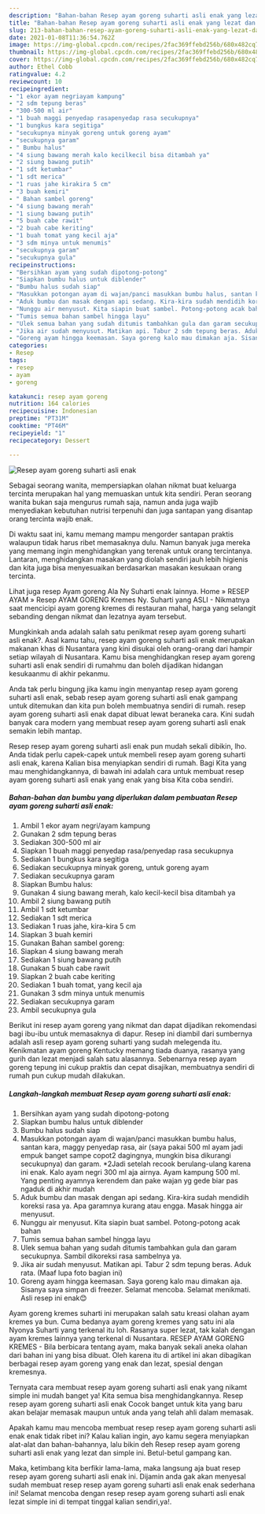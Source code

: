 ```yaml
---
description: "Bahan-bahan Resep ayam goreng suharti asli enak yang lezat dan Mudah Dibuat"
title: "Bahan-bahan Resep ayam goreng suharti asli enak yang lezat dan Mudah Dibuat"
slug: 213-bahan-bahan-resep-ayam-goreng-suharti-asli-enak-yang-lezat-dan-mudah-dibuat
date: 2021-01-08T11:36:54.762Z
image: https://img-global.cpcdn.com/recipes/2fac369ffebd256b/680x482cq70/resep-ayam-goreng-suharti-asli-enak-foto-resep-utama.jpg
thumbnail: https://img-global.cpcdn.com/recipes/2fac369ffebd256b/680x482cq70/resep-ayam-goreng-suharti-asli-enak-foto-resep-utama.jpg
cover: https://img-global.cpcdn.com/recipes/2fac369ffebd256b/680x482cq70/resep-ayam-goreng-suharti-asli-enak-foto-resep-utama.jpg
author: Ethel Cobb
ratingvalue: 4.2
reviewcount: 10
recipeingredient:
- "1 ekor ayam negriayam kampung"
- "2 sdm tepung beras"
- "300-500 ml air"
- "1 buah maggi penyedap rasapenyedap rasa secukupnya"
- "1 bungkus kara segitiga"
- "secukupnya minyak goreng untuk goreng ayam"
- "secukupnya garam"
- " Bumbu halus"
- "4 siung bawang merah kalo kecilkecil bisa ditambah ya"
- "2 siung bawang putih"
- "1 sdt ketumbar"
- "1 sdt merica"
- "1 ruas jahe kirakira 5 cm"
- "3 buah kemiri"
- " Bahan sambel goreng"
- "4 siung bawang merah"
- "1 siung bawang putih"
- "5 buah cabe rawit"
- "2 buah cabe keriting"
- "1 buah tomat yang kecil aja"
- "3 sdm minya untuk menumis"
- "secukupnya garam"
- "secukupnya gula"
recipeinstructions:
- "Bersihkan ayam yang sudah dipotong-potong"
- "Siapkan bumbu halus untuk diblender"
- "Bumbu halus sudah siap"
- "Masukkan potongan ayam di wajan/panci masukkan bumbu halus, santan kara, maggy penyedap rasa, air (saya pakai 500 ml ayam jadi empuk banget sampe copot2 dagingnya, mungkin bisa dikurangi secukupnya) dan garam. *2Jadi setelah recook berulang-ulang karena ini enak. Kalo ayam negri 300 ml aja airnya. Ayam kampung 500 ml. Yang penting ayamnya kerendem dan pake wajan yg gede biar pas ngaduk di akhir mudah"
- "Aduk bumbu dan masak dengan api sedang. Kira-kira sudah mendidih koreksi rasa ya. Apa garamnya kurang atau engga. Masak hingga air menyusut."
- "Nunggu air menyusut. Kita siapin buat sambel. Potong-potong acak bahan"
- "Tumis semua bahan sambel hingga layu"
- "Ulek semua bahan yang sudah ditumis tambahkan gula dan garam secukupnya. Sambil dikoreksi rasa sambelnya ya."
- "Jika air sudah menyusut. Matikan api. Tabur 2 sdm tepung beras. Aduk rata. (Maaf lupa foto bagian ini)"
- "Goreng ayam hingga keemasan. Saya goreng kalo mau dimakan aja. Sisanya saya simpan di freezer. Selamat mencoba. Selamat menikmati. Asli resep ini enak😊"
categories:
- Resep
tags:
- resep
- ayam
- goreng

katakunci: resep ayam goreng 
nutrition: 164 calories
recipecuisine: Indonesian
preptime: "PT31M"
cooktime: "PT46M"
recipeyield: "1"
recipecategory: Dessert

---
```



![Resep ayam goreng suharti asli enak](https://img-global.cpcdn.com/recipes/2fac369ffebd256b/680x482cq70/resep-ayam-goreng-suharti-asli-enak-foto-resep-utama.jpg)

Sebagai seorang wanita, mempersiapkan olahan nikmat buat keluarga tercinta merupakan hal yang memuaskan untuk kita sendiri. Peran seorang  wanita bukan saja mengurus rumah saja, namun anda juga wajib menyediakan kebutuhan nutrisi terpenuhi dan juga santapan yang disantap orang tercinta wajib enak.

Di waktu  saat ini, kamu memang mampu mengorder santapan praktis walaupun tidak harus ribet memasaknya dulu. Namun banyak juga mereka yang memang ingin menghidangkan yang terenak untuk orang tercintanya. Lantaran, menghidangkan masakan yang diolah sendiri jauh lebih higienis dan kita juga bisa menyesuaikan berdasarkan masakan kesukaan orang tercinta. 

Lihat juga resep Ayam goreng Ala Ny Suharti enak lainnya. Home » RESEP AYAM » Resep AYAM GORENG Kremes Ny. Suharti yang ASLI - Nikmatnya saat mencicipi ayam goreng kremes di restauran mahal, harga yang selangit sebanding dengan nikmat dan lezatnya ayam tersebut.

Mungkinkah anda adalah salah satu penikmat resep ayam goreng suharti asli enak?. Asal kamu tahu, resep ayam goreng suharti asli enak merupakan makanan khas di Nusantara yang kini disukai oleh orang-orang dari hampir setiap wilayah di Nusantara. Kamu bisa menghidangkan resep ayam goreng suharti asli enak sendiri di rumahmu dan boleh dijadikan hidangan kesukaanmu di akhir pekanmu.

Anda tak perlu bingung jika kamu ingin menyantap resep ayam goreng suharti asli enak, sebab resep ayam goreng suharti asli enak gampang untuk ditemukan dan kita pun boleh membuatnya sendiri di rumah. resep ayam goreng suharti asli enak dapat dibuat lewat beraneka cara. Kini sudah banyak cara modern yang membuat resep ayam goreng suharti asli enak semakin lebih mantap.

Resep resep ayam goreng suharti asli enak pun mudah sekali dibikin, lho. Anda tidak perlu capek-capek untuk membeli resep ayam goreng suharti asli enak, karena Kalian bisa menyiapkan sendiri di rumah. Bagi Kita yang mau menghidangkannya, di bawah ini adalah cara untuk membuat resep ayam goreng suharti asli enak yang enak yang bisa Kita coba sendiri.

<!--inarticleads1-->

##### Bahan-bahan dan bumbu yang diperlukan dalam pembuatan Resep ayam goreng suharti asli enak:

1. Ambil 1 ekor ayam negri/ayam kampung
1. Gunakan 2 sdm tepung beras
1. Sediakan 300-500 ml air
1. Siapkan 1 buah maggi penyedap rasa/penyedap rasa secukupnya
1. Sediakan 1 bungkus kara segitiga
1. Sediakan secukupnya minyak goreng, untuk goreng ayam
1. Sediakan secukupnya garam
1. Siapkan  Bumbu halus:
1. Gunakan 4 siung bawang merah, kalo kecil-kecil bisa ditambah ya
1. Ambil 2 siung bawang putih
1. Ambil 1 sdt ketumbar
1. Sediakan 1 sdt merica
1. Sediakan 1 ruas jahe, kira-kira 5 cm
1. Siapkan 3 buah kemiri
1. Gunakan  Bahan sambel goreng:
1. Siapkan 4 siung bawang merah
1. Sediakan 1 siung bawang putih
1. Gunakan 5 buah cabe rawit
1. Siapkan 2 buah cabe keriting
1. Sediakan 1 buah tomat, yang kecil aja
1. Gunakan 3 sdm minya untuk menumis
1. Sediakan secukupnya garam
1. Ambil secukupnya gula


Berikut ini resep ayam goreng yang nikmat dan dapat dijadikan rekomendasi bagi ibu-ibu untuk memasaknya di dapur. Resep ini diambil dari sumbernya adalah asli resep ayam goreng suharti yang sudah melegenda itu. Kenikmatan ayam goreng Kentucky memang tiada duanya, rasanya yang gurih dan lezat menjadi salah satu alasannya. Sebenarnya resep ayam goreng tepung ini cukup praktis dan cepat disajikan, membuatnya sendiri di rumah pun cukup mudah dilakukan. 

<!--inarticleads2-->

##### Langkah-langkah membuat Resep ayam goreng suharti asli enak:

1. Bersihkan ayam yang sudah dipotong-potong
1. Siapkan bumbu halus untuk diblender
1. Bumbu halus sudah siap
1. Masukkan potongan ayam di wajan/panci masukkan bumbu halus, santan kara, maggy penyedap rasa, air (saya pakai 500 ml ayam jadi empuk banget sampe copot2 dagingnya, mungkin bisa dikurangi secukupnya) dan garam. *2Jadi setelah recook berulang-ulang karena ini enak. Kalo ayam negri 300 ml aja airnya. Ayam kampung 500 ml. Yang penting ayamnya kerendem dan pake wajan yg gede biar pas ngaduk di akhir mudah
1. Aduk bumbu dan masak dengan api sedang. Kira-kira sudah mendidih koreksi rasa ya. Apa garamnya kurang atau engga. Masak hingga air menyusut.
1. Nunggu air menyusut. Kita siapin buat sambel. Potong-potong acak bahan
1. Tumis semua bahan sambel hingga layu
1. Ulek semua bahan yang sudah ditumis tambahkan gula dan garam secukupnya. Sambil dikoreksi rasa sambelnya ya.
1. Jika air sudah menyusut. Matikan api. Tabur 2 sdm tepung beras. Aduk rata. (Maaf lupa foto bagian ini)
1. Goreng ayam hingga keemasan. Saya goreng kalo mau dimakan aja. Sisanya saya simpan di freezer. Selamat mencoba. Selamat menikmati. Asli resep ini enak😊


Ayam goreng kremes suharti ini merupakan salah satu kreasi olahan ayam kremes ya bun. Cuma bedanya ayam goreng kremes yang satu ini ala Nyonya Suharti yang terkenal itu loh. Rasanya super lezat, tak kalah dengan ayam kremes lainnya yang terkenal di Nusantara. RESEP AYAM GORENG KREMES - Bila berbicara tentang ayam, maka banyak sekali aneka olahan dari bahan ini yang bisa dibuat. Oleh karena itu di artikel ini akan dibagikan berbagai resep ayam goreng yang enak dan lezat, spesial dengan kremesnya. 

Ternyata cara membuat resep ayam goreng suharti asli enak yang nikamt simple ini mudah banget ya! Kita semua bisa menghidangkannya. Resep resep ayam goreng suharti asli enak Cocok banget untuk kita yang baru akan belajar memasak maupun untuk anda yang telah ahli dalam memasak.

Apakah kamu mau mencoba membuat resep resep ayam goreng suharti asli enak enak tidak ribet ini? Kalau kalian ingin, ayo kamu segera menyiapkan alat-alat dan bahan-bahannya, lalu bikin deh Resep resep ayam goreng suharti asli enak yang lezat dan simple ini. Betul-betul gampang kan. 

Maka, ketimbang kita berfikir lama-lama, maka langsung aja buat resep resep ayam goreng suharti asli enak ini. Dijamin anda gak akan menyesal sudah membuat resep resep ayam goreng suharti asli enak enak sederhana ini! Selamat mencoba dengan resep resep ayam goreng suharti asli enak lezat simple ini di tempat tinggal kalian sendiri,ya!.

